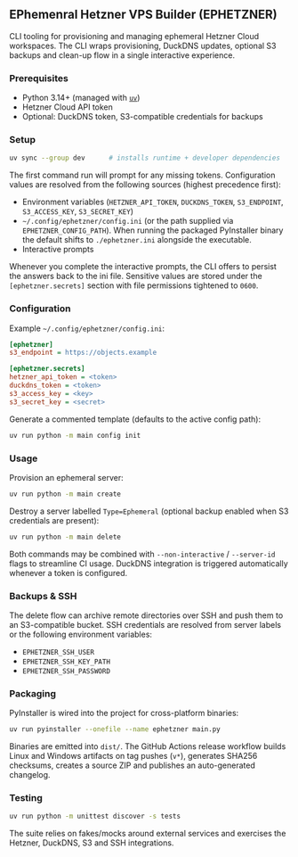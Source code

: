 ## EPhemenral Hetzner VPS Builder (EPHETZNER)

CLI tooling for provisioning and managing ephemeral Hetzner Cloud workspaces.
The CLI wraps provisioning, DuckDNS updates, optional S3 backups and clean-up
flow in a single interactive experience.

### Prerequisites

- Python 3.14+ (managed with [`uv`](https://github.com/astral-sh/uv))
- Hetzner Cloud API token
- Optional: DuckDNS token, S3-compatible credentials for backups

### Setup

```bash
uv sync --group dev      # installs runtime + developer dependencies
```

The first command run will prompt for any missing tokens. Configuration values
are resolved from the following sources (highest precedence first):

- Environment variables (`HETZNER_API_TOKEN`, `DUCKDNS_TOKEN`, `S3_ENDPOINT`,
	`S3_ACCESS_KEY`, `S3_SECRET_KEY`)
- `~/.config/ephetzner/config.ini` (or the path supplied via
	`EPHETZNER_CONFIG_PATH`). When running the packaged PyInstaller binary the
	default shifts to `./ephetzner.ini` alongside the executable.
- Interactive prompts

Whenever you complete the interactive prompts, the CLI offers to persist the
answers back to the ini file. Sensitive values are stored under the
`[ephetzner.secrets]` section with file permissions tightened to `0600`.

### Configuration

Example `~/.config/ephetzner/config.ini`:

```ini
[ephetzner]
s3_endpoint = https://objects.example

[ephetzner.secrets]
hetzner_api_token = <token>
duckdns_token = <token>
s3_access_key = <key>
s3_secret_key = <secret>
```

Generate a commented template (defaults to the active config path):

```bash
uv run python -m main config init
```

### Usage

Provision an ephemeral server:

```bash
uv run python -m main create
```

Destroy a server labelled `Type=Ephemeral` (optional backup enabled when S3
credentials are present):

```bash
uv run python -m main delete
```

Both commands may be combined with `--non-interactive` / `--server-id` flags to
streamline CI usage. DuckDNS integration is triggered automatically whenever a
token is configured.

### Backups & SSH

The delete flow can archive remote directories over SSH and push them to an
S3-compatible bucket. SSH credentials are resolved from server labels or the
following environment variables:

- `EPHETZNER_SSH_USER`
- `EPHETZNER_SSH_KEY_PATH`
- `EPHETZNER_SSH_PASSWORD`

### Packaging

PyInstaller is wired into the project for cross-platform binaries:

```bash
uv run pyinstaller --onefile --name ephetzner main.py
```

Binaries are emitted into `dist/`. The GitHub Actions release workflow builds
Linux and Windows artifacts on tag pushes (`v*`), generates SHA256 checksums,
creates a source ZIP and publishes an auto-generated changelog.

### Testing

```bash
uv run python -m unittest discover -s tests
```

The suite relies on fakes/mocks around external services and exercises the
Hetzner, DuckDNS, S3 and SSH integrations.
